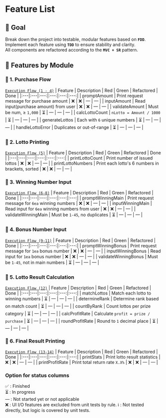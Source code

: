 # Feature List

## 🎯 Goal
Break down the project into testable, modular features based on **`FDD`**.<br>
Implement each feature using **`TDD`** to ensure stability and clarity.<br>
All components are refactored according to the **`MVC + SR`** pattern.

## 👾 Features by Module
### 🧩 1. Purchase Flow
[`Execution Flow (1 - 4)`](./execution-flow.md#1-consoleoutput)
| Feature | Description | Red | Green | Refactored | Done |
|:---|:---|:---:|:---:|:---:|:---:|
| promptAmount | Print request message for purchase amount | ❌ | ❌ | — | — |
| inputAmount | Read input(purchase amount) from user | ❌ | ❌ | — | — |
| validateAmount | Must be num, ≥ `1,000` | ⏳ | — | — | — |
| calcLottoCount | `nLotto = Amount / 1000` | ⏳ | — | — | — |
| generateLottos | Each with `6` unique numbers | ⏳ | — | — | — |
| handleLottoError | Duplicates or out-of-range | ⏳ | — | — | — |

### 🧩 2. Lotto Printing
[`Execution Flow (5)`](./execution-flow.md#5-consoleoutput)
| Feature | Description | Red | Green | Refactored | Done |
|:---|:---|:---:|:---:|:---:|:---:|
| printLottoCount | Print number of issued lottos | ❌ | ❌ | — | — |
| printLottoNumbers | Print each lotto's 6 numbers in brackets, sorted | ❌ | ❌ | — | — |

### 🧩 3. Winning Number Input
[`Execution Flow (6-8)`](./execution-flow.md#6-consoleoutput)
| Feature | Description | Red | Green | Refactored | Done |
|:---|:---|:---:|:---:|:---:|:---:|
| promptWinningMain | Print request message for `6ea` winning numbers | ❌ | ❌ | — | — |
| inputWinningMain | Read input for `6ea` winning numbers from user | ❌ | ❌ | — | — |
| validateWinningMain | Must be `1-45`, no duplicates | ⏳ | — | — | — |

### 🧩 4. Bonus Number Input
[`Execution Flow (9-11)`](./execution-flow.md#9-consoleoutput)
| Feature | Description | Red | Green | Refactored | Done |
|:---|:---|:---:|:---:|:---:|:---:|
| promptWinningBonus | Print request message for `1ea` bonus number | ❌ | ❌ | — | — |
| inputWinningBonus | Read input for `1ea` bonus number | ❌ | ❌ | — | — |
| validateWinningBonus | Must be `1-45`, not in main numbers | ⏳ | — | — | — |

### 🧩 5. Lotto Result Calculation
[`Execution Flow (12)`](./execution-flow.md#12-calculate)
| Feature | Description | Red | Green | Refactored | Done |
|:---|:---|:---:|:---:|:---:|:---:|
| matchLottos | Match each lotto to winning numbers | ⏳ | — | — | — |
| determineRank | Determine rank based on match count | ⏳ | — | — | — |
| countByRank | Count lottos per prize category | ⏳ | — | — | — |
| calcProfitRate | Calculate `profit = prize / purchase` | ⏳ | — | — | — |
| roundProfitRate | Round to `1` decimal place | ⏳ | — | — | — |

### 🧩 6. Final Result Printing
[`Execution Flow (13-14)`](./execution-flow.md#13-consoleoutput)
| Feature | Description | Red | Green | Refactored | Done |
|:---|:---|:---:|:---:|:---:|:---:|
| printStats | Print lotto result statistics | ❌ | ❌ | — | — |
| printProfitRate | Print total return rate `X.X%` | ❌ | ❌ | — | — |

### Option for status columns <br>
✅ : Finished<br>
⏳ : In progress<br>
—  : Not started yet or not applicable <br>
❌ : UI I/O features are excluded from unit tests by rule.
ℹ️ : Not tested directly, but logic is covered by unit tests.